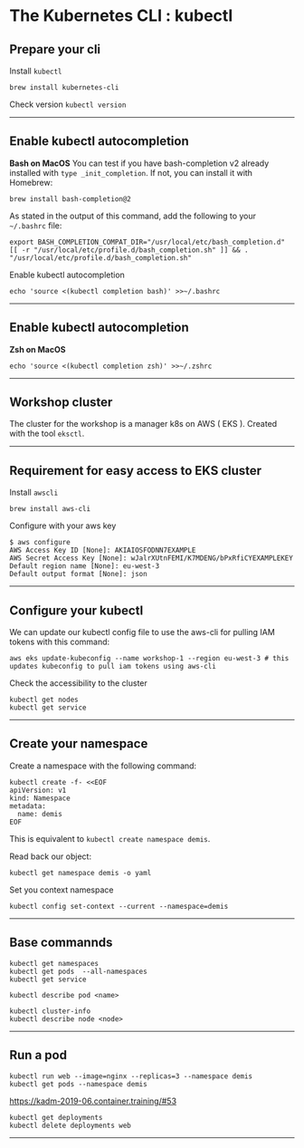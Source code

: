 # The Kubernetes CLI : kubectl
## Prepare your cli

Install `kubectl`
```
brew install kubernetes-cli
```
Check version `kubectl version`

---

## Enable kubectl autocompletion
**Bash on MacOS**
You can test if you have bash-completion v2 already installed with `type _init_completion`. If not, you can install it with Homebrew:

```
brew install bash-completion@2
```

As stated in the output of this command, add the following to your `~/.bashrc` file:

```
export BASH_COMPLETION_COMPAT_DIR="/usr/local/etc/bash_completion.d"
[[ -r "/usr/local/etc/profile.d/bash_completion.sh" ]] && . "/usr/local/etc/profile.d/bash_completion.sh"
```

Enable kubectl autocompletion

```
echo 'source <(kubectl completion bash)' >>~/.bashrc
```

---

## Enable kubectl autocompletion
**Zsh on MacOS**

```
echo 'source <(kubectl completion zsh)' >>~/.zshrc 
```

---

## Workshop cluster

The cluster for the workshop is a manager k8s on AWS ( EKS ).
Created with the tool `eksctl`.

---

## Requirement for easy access to EKS cluster
Install `awscli`
```
brew install aws-cli
```

Configure with your aws key
```
$ aws configure
AWS Access Key ID [None]: AKIAIOSFODNN7EXAMPLE
AWS Secret Access Key [None]: wJalrXUtnFEMI/K7MDENG/bPxRfiCYEXAMPLEKEY
Default region name [None]: eu-west-3
Default output format [None]: json
```

---

## Configure your kubectl 

We can update our kubectl config file to use the aws-cli for pulling IAM tokens with this command:

```
aws eks update-kubeconfig --name workshop-1 --region eu-west-3 # this updates kubeconfig to pull iam tokens using aws-cli
```

Check the accessibility to the cluster
```
kubectl get nodes
kubectl get service 
```

---

## Create your namespace

Create a namespace with the following command:

```
kubectl create -f- <<EOF
apiVersion: v1
kind: Namespace
metadata:
  name: demis
EOF
```

This is equivalent to `kubectl create namespace demis`.

Read back our object:

```
kubectl get namespace demis -o yaml
```

Set you context namespace
```
kubectl config set-context --current --namespace=demis
```

---

## Base commannds
```
kubectl get namespaces 
kubectl get pods  --all-namespaces 
kubectl get service 

kubectl describe pod <name>  

kubectl cluster-info
kubectl describe node <node>
```

---

## Run a pod

```
kubectl run web --image=nginx --replicas=3 --namespace demis 
kubectl get pods --namespace demis
```

https://kadm-2019-06.container.training/#53

```
kubectl get deployments  
kubectl delete deployments web
```

---






